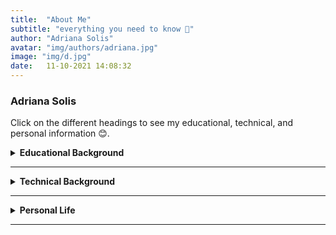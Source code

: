 ```yaml
---
title:  "About Me"
subtitle: "everything you need to know 🦋"
author: "Adriana Solis"
avatar: "img/authors/adriana.jpg"
image: "img/d.jpg"
date:   11-10-2021 14:08:32
---
```


### Adriana Solis

Click on the different headings to see my educational, technical, and personal information 😊.

<details>
<summary><b>Educational Background</b></summary>
<br>

<br>
I graduated from Spring Hill High School in May 2019. During my time at Spring Hill, I competed in a variety of competitions for Accounting, CX Debate, Marching Band, and Solo and Ensemble. I am currently attending Allegheny College with an expected 2023 year graduation and am pursuing a Bachelor of Science in Computer Science and Economics. During my time at Allegheny, I was able to form a variety of professional and technical skills in relation to the field of computer science and economics. In one of my courses, I was able to add on to my interpersonal professional skills, as I learned more about the framework, introductory timelines, and format of software engineering. I also had the opportunity to work on a department-wide project, GatorMiner.
</details>

_______________________________________________________________________________

<details>
<summary><b>Technical Background</b></summary>
<br>

<br>
My technical background involves data analysis, debugging, GitHub flow framework, linting, and the implementation of complex programs using Python and Java. I intend to expand on these tools and languages in my future line of work. Given my course and technical background, I am currently looking for positions that are in the field of Software Engineering or Data Analysis.
</details>

_______________________________________________________________________________

<details>
<summary><b>Personal Life</b></summary>
<br>

<br>
Outside of my life at college, I spend time with friends, drink way too much coffee, and get occasionally attacked by my cat, Frankie. I also currently intern remotely at First Bank of the Lake, a bank in Missouri. This type of work gives me an insight into the mechanisms behind loan processes, data processing, and other professional skills. I am also involved in a variety of clubs on campus, which includes the International Club as their Secretary, Women in Business and Economics as their Social Chair, Allegheny ESports as their Personal Relations Chair, Allegheny Student Government as a Student Proxy, and Wind Symphony as a Performing Ensemble Member.
</details>

_______________________________________________________________________________
